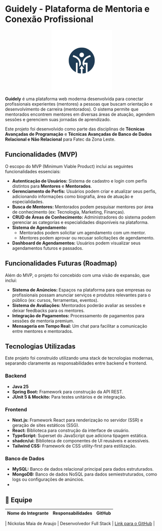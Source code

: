 # Guidely - Plataforma de Mentoria e Conexão Profissional

<p align="center">
<img src="./docs/icon.png" alt="Guidely Logo" width="200">
</p>

**Guidely** é uma plataforma web moderna desenvolvida para conectar profissionais experientes (mentores) a pessoas que buscam orientação e desenvolvimento de carreira (mentorados). O sistema permite que mentorados encontrem mentores em diversas áreas de atuação, agendem sessões e gerenciem suas jornadas de aprendizado.

Este projeto foi desenvolvido como parte das disciplinas de **Técnicas Avançadas de Programação** e **Técnicas Avançadas de Banco de Dados Relacional e Não Relacional** para Fatec da Zona Leste.

## Funcionalidades (MVP)

O escopo do MVP (Minimum Viable Product) inclui as seguintes funcionalidades essenciais:

*   **Autenticação de Usuários:** Sistema de cadastro e login com perfis distintos para **Mentores** e **Mentorados**.
*   **Gerenciamento de Perfis:** Usuários podem criar e atualizar seus perfis, adicionando informações como biografia, área de atuação e especialidades.
*   **Busca de Mentores:** Mentorados podem pesquisar mentores por área de conhecimento (ex: Tecnologia, Marketing, Finanças).
*   **CRUD de Áreas de Conhecimento:** Administradores do sistema podem gerenciar as categorias e especialidades disponíveis na plataforma.
*   **Sistema de Agendamento:**
    *   Mentorados podem solicitar um agendamento com um mentor.
    *   Mentores podem aprovar ou recusar solicitações de agendamento.
*   **Dashboard de Agendamentos:** Usuários podem visualizar seus agendamentos futuros e passados.

## Funcionalidades Futuras (Roadmap)

Além do MVP, o projeto foi concebido com uma visão de expansão, que inclui:

*   **Sistema de Anúncios:** Espaços na plataforma para que empresas ou profissionais possam anunciar serviços e produtos relevantes para o público (ex: cursos, ferramentas, eventos).
*   **Sistema de Avaliações:** Mentorados poderão avaliar as sessões e deixar feedbacks para os mentores.
*   **Integração de Pagamentos:** Processamento de pagamentos para sessões de mentoria premium.
*   **Mensageria em Tempo Real:** Um chat para facilitar a comunicação entre mentores e mentorados.

## Tecnologias Utilizadas

Este projeto foi construído utilizando uma stack de tecnologias modernas, separando claramente as responsabilidades entre backend e frontend.

### Backend
*   **Java 25**
*   **Spring Boot:** Framework para construção da API REST.
*   **JUnit 5 & Mockito:** Para testes unitários e de integração.

### Frontend
*   **Next.js:** Framework React para renderização no servidor (SSR) e geração de sites estáticos (SSG).
*   **React:** Biblioteca para construção da interface de usuário.
*   **TypeScript:** Superset do JavaScript que adiciona tipagem estática.
*   **shadcn/ui:** Biblioteca de componentes de UI reusáveis e acessíveis.
*   **Tailwind CSS:** Framework de CSS utility-first para estilização.

### Banco de Dados
*   **MySQL:** Banco de dados relacional principal para dados estruturados.
*   **MongoDB:** Banco de dados NoSQL para dados semiestruturados, como logs ou configurações de anúncios.
*   
## 👥 Equipe

| Nome do Integrante | Responsabilidades                               | GitHub                                    |
| :----------------- | :---------------------------------------------- | :---------------------------------------- |

| Nickolas Maia de Araujo  | Desenvolvedor Full Stack   | [Link para o GitHub](https://github.com/nickolss) |
